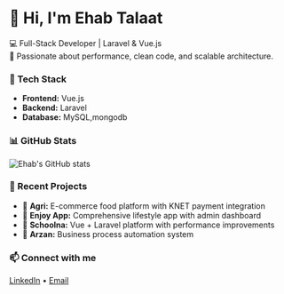 # 👋 Hi, I'm Ehab Talaat

💻 Full-Stack Developer | Laravel & Vue.js  
🚀 Passionate about performance, clean code, and scalable architecture.

### 🧰 Tech Stack
- **Frontend:** Vue.js
- **Backend:** Laravel
- **Database:** MySQL,mongodb

### 📊 GitHub Stats
![Ehab's GitHub stats](https://github-readme-stats.vercel.app/api?username=ehabtalaat&show_icons=true&theme=radical)

### 🌱 Recent Projects
- 🛒 **Agri:** E-commerce food platform with KNET payment integration  
- 📱 **Enjoy App:** Comprehensive lifestyle app with admin dashboard  
- 🏫 **Schoolna:** Vue + Laravel platform with performance improvements  
- 💸 **Arzan:** Business process automation system

### 📫 Connect with me
[LinkedIn](https://www.linkedin.com/in/ehabtalaat) • [Email](mailto:ehabtalaat5552@gmail.com)
